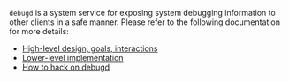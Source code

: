 `debugd` is a system service for exposing system debugging information to other
clients in a safe manner. Please refer to the following documentation for more
details:

* [High-level design, goals, interactions](doc/design.md)
* [Lower-level implementation](doc/implementation.md)
* [How to hack on debugd](doc/hacking.md)
